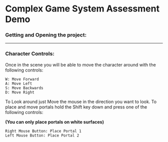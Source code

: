 # Complex Game System Assessment Demo

### Getting and Opening the project:


---
### Character Controls:

Once in the scene you will be able to move the character around with the following controls:

    W: Move Forward
    A: Move Left
    S: Move Backwards
    D: Move Right
    
To Look around just Move the mouse in the direction you want to look.
To place and move portals hold the Shift key down and press one of the following controls:

**(You can only place portals on white surfaces)**

    Right Mouse Button: Place Portal 1
    Left Mouse Button: Place Portal 2